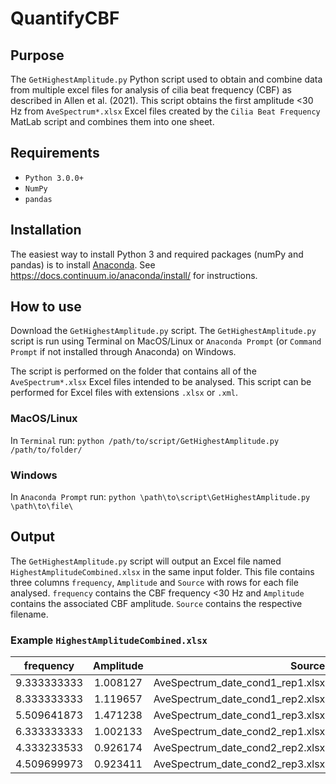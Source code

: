 # QuantifyCBF

## Purpose
The `GetHighestAmplitude.py` Python script used to obtain and combine data from multiple excel files for analysis of cilia beat frequency (CBF) as described in Allen et al. (2021). This script obtains the first amplitude <30 Hz from `AveSpectrum*.xlsx` Excel files created by the `Cilia Beat Frequency` MatLab script and combines them into one sheet.

## Requirements 

- `Python 3.0.0+`
- `NumPy`
- `pandas`

## Installation

The easiest way to install Python 3 and required packages (numPy and pandas) is to install [Anaconda](https://docs.continuum.io/anacondaorg/). See https://docs.continuum.io/anaconda/install/ for instructions.

## How to use

Download the `GetHighestAmplitude.py` script. The `GetHighestAmplitude.py` script is run using Terminal on MacOS/Linux or `Anaconda Prompt` (or `Command Prompt` if not installed through Anaconda) on Windows. 

The script is performed on the folder that contains all of the `AveSpectrum*.xlsx` Excel files intended to be analysed. This script can be performed for Excel files with extensions `.xlsx` or `.xml`. 

### MacOS/Linux
In `Terminal` run:
``python /path/to/script/GetHighestAmplitude.py /path/to/folder/``

### Windows
In `Anaconda Prompt` run:
``python \path\to\script\GetHighestAmplitude.py \path\to\file\``

## Output

The `GetHighestAmplitude.py` script will output an Excel file named `HighestAmplitudeCombined.xlsx` in the same input folder. This file contains three columns `frequency`, `Amplitude` and `Source` with rows for each file analysed. `frequency` contains the CBF frequency <30 Hz and `Amplitude` contains the associated CBF amplitude. `Source` contains the respective filename.

### Example `HighestAmplitudeCombined.xlsx`

| frequency     | Amplitude     | Source                           |
| ------------- |:-------------:| --------------------------------:|
| 9.333333333   | 1.008127      | AveSpectrum_date_cond1_rep1.xlsx |
| 8.333333333   | 1.119657      | AveSpectrum_date_cond1_rep2.xlsx |
| 5.509641873   | 1.471238      | AveSpectrum_date_cond1_rep3.xlsx |
| 6.333333333   | 1.002133      | AveSpectrum_date_cond2_rep1.xlsx |
| 4.333233533   | 0.926174      | AveSpectrum_date_cond2_rep2.xlsx |
| 4.509699973   | 0.923411      | AveSpectrum_date_cond2_rep3.xlsx |
